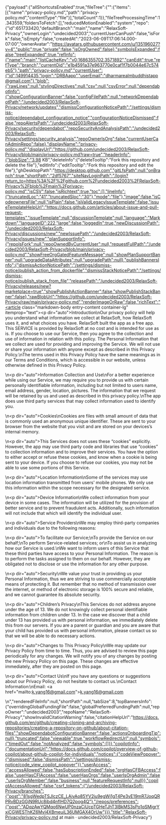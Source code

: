 {"payload":{"allShortcutsEnabled":true,"fileTree":{"":{"items":[{"name":"privacy-policy.md","path":"privacy-policy.md","contentType":"file"}],"totalCount":1}},"fileTreeProcessingTime":1.343559,"foldersToFetch":[],"reducedMotionEnabled":"system","repo":{"id":651733420,"defaultBranch":"main","name":"RelaxSoft-Privacy","ownerLogin":"undecided2003","currentUserCanPush":false,"isFork":false,"isEmpty":false,"createdAt":"2023-06-09T17:06:14.000-07:00","ownerAvatar":"https://avatars.githubusercontent.com/u/135196027?v=4","public":true,"private":false,"isOrgOwned":false},"symbolsExpanded":false,"treeExpanded":true,"refInfo":{"name":"main","listCacheKey":"v0:1686355702.3571892","canEdit":true,"refType":"branch","currentOid":"e1b4591a37e963770e0caf1f7b0044e67c574eb5"},"path":"privacy-policy.md","currentUser":{"id":149914435,"login":"DRBAapp","userEmail":"dharmarealmbuddhistapp@gmail.com"},"blob":{"rawLines":null,"stylingDirectives":null,"csv":null,"csvError":null,"dependabotInfo":{"showConfigurationBanner":false,"configFilePath":null,"networkDependabotPath":"/undecided2003/RelaxSoft-Privacy/network/updates","dismissConfigurationNoticePath":"/settings/dismiss-notice/dependabot_configuration_notice","configurationNoticeDismissed":false,"repoAlertsPath":"/undecided2003/RelaxSoft-Privacy/security/dependabot","repoSecurityAndAnalysisPath":"/undecided2003/RelaxSoft-Privacy/settings/security_analysis","repoOwnerIsOrg":false,"currentUserCanAdminRepo":false},"displayName":"privacy-policy.md","displayUrl":"https://github.com/undecided2003/RelaxSoft-Privacy/blob/main/privacy-policy.md?raw=true","headerInfo":{"blobSize":"3.98 KB","deleteInfo":{"deleteTooltip":"Fork this repository and delete the file"},"editInfo":{"editTooltip":"Fork this repository and edit the file"},"ghDesktopPath":"https://desktop.github.com","gitLfsPath":null,"onBranch":true,"shortPath":"2df5767","siteNavLoginPath":"/login?return_to=https%3A%2F%2Fgithub.com%2Fundecided2003%2FRelaxSoft-Privacy%2Fblob%2Fmain%2Fprivacy-policy.md","isCSV":false,"isRichtext":true,"toc":[],"lineInfo":{"truncatedLoc":"41","truncatedSloc":"30"},"mode":"file"},"image":false,"isCodeownersFile":null,"isPlain":false,"isValidLegacyIssueTemplate":false,"issueTemplateHelpUrl":"https://docs.github.com/articles/about-issue-and-pull-request-templates","issueTemplate":null,"discussionTemplate":null,"language":"Markdown","languageID":222,"large":false,"loggedIn":true,"newDiscussionPath":"/undecided2003/RelaxSoft-Privacy/discussions/new","newIssuePath":"/undecided2003/RelaxSoft-Privacy/issues/new","planSupportInfo":{"repoIsFork":null,"repoOwnedByCurrentUser":null,"requestFullPath":"/undecided2003/RelaxSoft-Privacy/blob/main/privacy-policy.md","showFreeOrgGatedFeatureMessage":null,"showPlanSupportBanner":null,"upgradeDataAttributes":null,"upgradePath":null},"publishBannersInfo":{"dismissActionNoticePath":"/settings/dismiss-notice/publish_action_from_dockerfile","dismissStackNoticePath":"/settings/dismiss-notice/publish_stack_from_file","releasePath":"/undecided2003/RelaxSoft-Privacy/releases/new?marketplace=true","showPublishActionBanner":false,"showPublishStackBanner":false},"rawBlobUrl":"https://github.com/undecided2003/RelaxSoft-Privacy/raw/main/privacy-policy.md","renderImageOrRaw":false,"richText":"<article class=\"markdown-body entry-content container-lg\" itemprop=\"text\"><p dir=\"auto\">Introduction\nOur privacy policy will help you understand what information we collect at RelaxSoft, how RelaxSoft uses it, and what choices you have. RelaxSoft built the app as a free app. This SERVICE is provided by RelaxSoft at no cost and is intended for use as is. If you choose to use our Service, then you agree to the collection and use of information in relation with this policy. The Personal Information that we collect are used for providing and improving the Service. We will not use or share your information with anyone except as described in this Privacy Policy.\nThe terms used in this Privacy Policy have the same meanings as in our Terms and Conditions, which is accessible in our website, unless otherwise defined in this Privacy Policy.</p>\n<p dir=\"auto\">Information Collection and Use\nFor a better experience while using our Service, we may require you to provide us with certain personally identifiable information, including but not limited to users name, email address, gender, location, pictures. The information that we request will be retained by us and used as described in this privacy policy.\nThe app does use third party services that may collect information used to identify you.</p>\n<p dir=\"auto\">Cookies\nCookies are files with small amount of data that is commonly used an anonymous unique identifier. These are sent to your browser from the website that you visit and are stored on your devices’s internal memory.</p>\n<p dir=\"auto\">This Services does not uses these “cookies” explicitly. However, the app may use third party code and libraries that use “cookies” to collection information and to improve their services. You have the option to either accept or refuse these cookies, and know when a cookie is being sent to your device. If you choose to refuse our cookies, you may not be able to use some portions of this Service.</p>\n<p dir=\"auto\">Location Information\nSome of the services may use location information transmitted from users' mobile phones. We only use this information within the scope necessary for the designated service.</p>\n<p dir=\"auto\">Device Information\nWe collect information from your device in some cases. The information will be utilized for the provision of better service and to prevent fraudulent acts. Additionally, such information will not include that which will identify the individual user.</p>\n<p dir=\"auto\">Service Providers\nWe may employ third-party companies and individuals due to the following reasons:</p>\n<p dir=\"auto\">To facilitate our Service;\nTo provide the Service on our behalf;\nTo perform Service-related services; or\nTo assist us in analyzing how our Service is used.\nWe want to inform users of this Service that these third parties have access to your Personal Information. The reason is to perform the tasks assigned to them on our behalf. However, they are obligated not to disclose or use the information for any other purpose.</p>\n<p dir=\"auto\">Security\nWe value your trust in providing us your Personal Information, thus we are striving to use commercially acceptable means of protecting it. But remember that no method of transmission over the internet, or method of electronic storage is 100% secure and reliable, and we cannot guarantee its absolute security.</p>\n<p dir=\"auto\">Children’s Privacy\nThis Services do not address anyone under the age of 13. We do not knowingly collect personal identifiable information from children under 13. In the case we discover that a child under 13 has provided us with personal information, we immediately delete this from our servers. If you are a parent or guardian and you are aware that your child has provided us with personal information, please contact us so that we will be able to do necessary actions.</p>\n<p dir=\"auto\">Changes to This Privacy Policy\nWe may update our Privacy Policy from time to time. Thus, you are advised to review this page periodically for any changes. We will notify you of any changes by posting the new Privacy Policy on this page. These changes are effective immediately, after they are posted on this page.</p>\n<p dir=\"auto\">Contact Us\nIf you have any questions or suggestions about our Privacy Policy, do not hesitate to contact us.\nContact Information:\nEmail: <a href=\"mailto:k.yang16@gmail.com\">k.yang16@gmail.com</a></p>\n</article>","renderedFileInfo":null,"shortPath":null,"tabSize":8,"topBannersInfo":{"overridingGlobalFundingFile":false,"globalPreferredFundingPath":null,"repoOwner":"undecided2003","repoName":"RelaxSoft-Privacy","showInvalidCitationWarning":false,"citationHelpUrl":"https://docs.github.com/en/github/creating-cloning-and-archiving-repositories/creating-a-repository-on-github/about-citation-files","showDependabotConfigurationBanner":false,"actionsOnboardingTip":null},"truncated":false,"viewable":true,"workflowRedirectUrl":null,"symbols":{"timedOut":false,"notAnalyzed":false,"symbols":[]}},"copilotInfo":{"documentationUrl":"https://docs.github.com/copilot/overview-of-github-copilot/about-github-copilot-for-individuals","notices":{"codeViewPopover":{"dismissed":false,"dismissPath":"/settings/dismiss-notice/code_view_copilot_popover"}},"userAccess":{"accessAllowed":false,"hasSubscriptionEnded":false,"orgHasCFBAccess":false,"userHasCFIAccess":false,"userHasOrgs":false,"userIsOrgAdmin":false,"userIsOrgMember":false,"business":null,"featureRequestInfo":null}},"copilotAccessAllowed":false,"csrf_tokens":{"/undecided2003/RelaxSoft-Privacy/branches":{"post":"81sgWedpTSJlczCE_LAivAo85YV2iu9egWj1gT4Pe3vE19mR7JoqQRPRvBDzGGjN9RUc8ibd4nflHD7Q2pog4Q"},"/repos/preferences":{"post":"ADqzAwYQMqo6NwUP0nzaCiUcpTGHeTJhT3lBkMS3sPo1qSMigrYxiCGWESThKZ6Mvl4XBmeuiL36UMGAX4OrUw"}}},"title":"RelaxSoft-Privacy/privacy-policy.md at main · undecided2003/RelaxSoft-Privacy"}